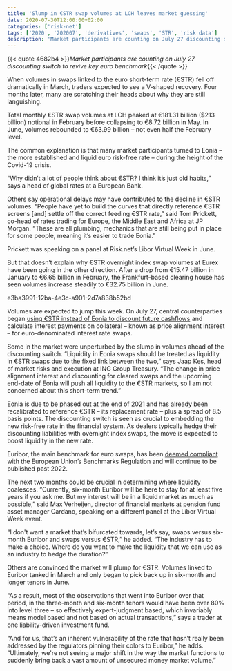 ```yaml
---
title: 'Slump in €STR swap volumes at LCH leaves market guessing'
date: 2020-07-30T12:00:00+02:00
categories: ['risk-net']
tags: ['2020', '202007', 'derivatives', 'swaps', 'STR', 'risk data']
description: 'Market participants are counting on July 27 discounting switch to revive key euro benchmark'
---
```


{{< quote 4682b4 >}}_Market participants are counting on July 27 discounting switch to revive key euro benchmark_{{< /quote >}}

When volumes in swaps linked to the euro short-term rate (€STR) fell off dramatically in March, traders expected to see a V-shaped recovery. Four months later, many are scratching their heads about why they are still languishing.

Total monthly €STR swap volumes at LCH peaked at €181.31 billion ($213 billion) notional in February before collapsing to €8.72 billion in May. In June, volumes rebounded to €63.99 billion – not even half the February level.

The common explanation is that many market participants turned to Eonia – the more established and liquid euro risk-free rate – during the height of the Covid-19 crisis.

“Why didn’t a lot of people think about €STR? I think it’s just old habits,” says a head of global rates at a European Bank.

Others say operational delays may have contributed to the decline in €STR volumes. “People have yet to build the curves that directly reference €STR screens [and] settle off the correct feeding €STR rate,” said Tom Prickett, co-head of rates trading for Europe, the Middle East and Africa at JP Morgan. “These are all plumbing, mechanics that are still being put in place for some people, meaning it’s easier to trade Eonia.”

Prickett was speaking on a panel at Risk.net’s Libor Virtual Week in June.

But that doesn’t explain why €STR overnight index swap volumes at Eurex have been going in the other direction. After a drop from €15.47 billion in January to €6.65 billion in February, the Frankfurt-based clearing house has seen volumes increase steadily to €32.75 billion in June.

e3ba3991-12ba-4e3c-a901-2d7a838b52bd

Volumes are expected to jump this week. On July 27, central counterparties began [using €STR instead of Eonia to discount future cashflows](https://www.risk.net/derivatives/7527801/clearing-houses-postpone-euro-discounting-switch-to-july) and calculate interest payments on collateral – known as price alignment interest – for euro-denominated interest rate swaps.

Some in the market were unperturbed by the slump in volumes ahead of the discounting switch. “Liquidity in Eonia swaps should be treated as liquidity in €STR swaps due to the fixed link between the two,” says Jaap Kes, head of market risks and execution at ING Group Treasury. “The change in price alignment interest and discounting for cleared swaps and the upcoming end-date of Eonia will push all liquidity to the €STR markets, so I am not concerned about this short-term trend.”

Eonia is due to be phased out at the end of 2021 and has already been recalibrated to reference €STR – its replacement rate – plus a spread of 8.5 basis points. The discounting switch is seen as crucial to embedding the new risk-free rate in the financial system. As dealers typically hedge their discounting liabilities with overnight index swaps, the move is expected to boost liquidity in the new rate.

Euribor, the main benchmark for euro swaps, has been [deemed compliant](https://www.risk.net/derivatives/6609986/critical-eu-benchmarks-to-be-approved-by-year-end) with the European Union’s Benchmarks Regulation and will continue to be published past 2022.

The next two months could be crucial in determining where liquidity coalesces. “Currently, six-month Euribor will be here to stay for at least five years if you ask me. But my interest will be in a liquid market as much as possible,” said Max Verheijen, director of financial markets at pension fund asset manager Cardano, speaking on a different panel at the Libor Virtual Week event.

“I don't want a market that’s bifurcated towards, let’s say, swaps versus six-month Euribor and swaps versus €STR,” he added. “The industry has to make a choice. Where do you want to make the liquidity that we can use as an industry to hedge the duration?”

Others are convinced the market will plump for €STR. Volumes linked to Euribor tanked in March and only began to pick back up in six-month and longer tenors in June.

“As a result, most of the observations that went into Euribor over that period, in the three-month and six-month tenors would have been over 80% into level three – so effectively expert-judgment based, which invariably means model based and not based on actual transactions,” says a trader at one liability-driven investment fund.

“And for us, that’s an inherent vulnerability of the rate that hasn’t really been addressed by the regulators pinning their colors to Euribor,” he adds. “Ultimately, we're not seeing a major shift in the way the market functions to suddenly bring back a vast amount of unsecured money market volume.”

